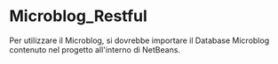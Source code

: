 # Microblog_Restful

Per utilizzare il Microblog, si dovrebbe importare il Database Microblog contenuto nel progetto all'interno di NetBeans.
